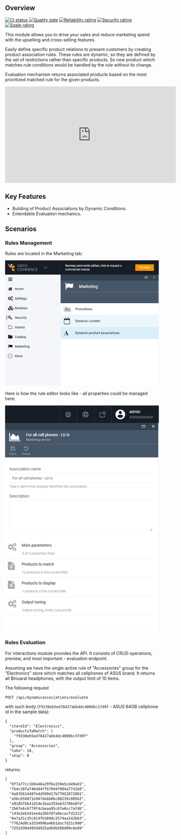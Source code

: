 ## Overview

[![CI status](https://github.com/VirtoCommerce/vc-module-dynamic-associations/workflows/Module%20CI/badge.svg?branch=dev)](https://github.com/VirtoCommerce/vc-module-dynamic-associations/actions?query=workflow%3A"Module+CI") [![Quality gate](https://sonarcloud.io/api/project_badges/measure?project=VirtoCommerce_vc-module-dynamic-associations&metric=alert_status&branch=dev)](https://sonarcloud.io/dashboard?id=VirtoCommerce_vc-module-dynamic-associations) [![Reliability rating](https://sonarcloud.io/api/project_badges/measure?project=VirtoCommerce_vc-module-dynamic-associations&metric=reliability_rating&branch=dev)](https://sonarcloud.io/dashboard?id=VirtoCommerce_vc-module-dynamic-associations) [![Security rating](https://sonarcloud.io/api/project_badges/measure?project=VirtoCommerce_vc-module-dynamic-associations&metric=security_rating&branch=dev)](https://sonarcloud.io/dashboard?id=VirtoCommerce_vc-module-dynamic-associations) [![Sqale rating](https://sonarcloud.io/api/project_badges/measure?project=VirtoCommerce_vc-module-dynamic-associations&metric=sqale_rating&branch=dev)](https://sonarcloud.io/dashboard?id=VirtoCommerce_vc-module-dynamic-associations)

This module allows you to drive your sales and reduce marketing spend with the upselling and cross-selling features.

Easily define specific product relations to present customers by creating product association rules. These rules are dynamic, so they are defined by the set of restrictions rather than specific products. So new product which matches rule conditions would be handled by the rule without its change.

Evaluation mechanism returns associated products based on the most prioritized matched rule for the given products.

<iframe width="560" height="315" src="https://www.youtube.com/embed/h-YZuKBO7b8" title="YouTube video player" frameborder="0" allow="accelerometer; autoplay; clipboard-write; encrypted-media; gyroscope; picture-in-picture" allowfullscreen></iframe>

## Key Features
* Building of Product Associations by Dynamic Conditions.
* Extendable Evaluation mechanics.

## Scenarios

### Rules Management

Rules are located in the Marketing tab:

![Dynamic associations](./media/rule-list.png)  

Here is how the rule editor looks like - all properties could be managed here:

![Dynamic associations](./media/rule-wizard.png)  

### Rules Evaluation

For interactions module provides the API. It consists of CRUD operations, preview, and most important - evaluation endpoint.

Assuming we have the single active rule of "Accessories" group for the "Electronics" store which matches all cellphones of ASUS brand. It returns all Binuaral headphones, with the output limit of 10 items.

The following request 
```
POST /api/dynamicassociations/evaluate
```
with such body (`f9330eb5ed78427abb4dc4089bc37d9f` - ASUS 64GB cellphone id in the sample data):
```
{
  "storeId": "Electronics",
  "productsToMatch": [
    "f9330eb5ed78427abb4dc4089bc37d9f"
  ],
  "group": "Accessories",
  "take": 10,
  "skip": 0
}
```
returns:
```
[
  "0f7a77cc1b9a46a29f6a159e5cd49ad1",
  "fb4c38fa746d44ffb70d4f904a7741b0",
  "4a835614487e4d599d17b77652872001",
  "a5bc65b871e947dabb0bc88239c085b3",
  "a9185fbb41d14e1baa355e631f06e8fd",
  "2b6fe6c6779f4cbeaa95c67e0cc7afd6",
  "143e3eb3d1ee4a2bbf8fa0ecacfd1222",
  "6e7a31c35c814fb389dc2574aa142b63",
  "f7624d8ca3334998a46b1dac7d21c990",
  "7252d30d493d4925adb9b586d09c6e09"
]
```

